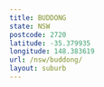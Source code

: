 ```yaml
---
title: BUDDONG
state: NSW
postcode: 2720
latitude: -35.379935
longitude: 148.383619
url: /nsw/buddong/
layout: suburb
---
```

